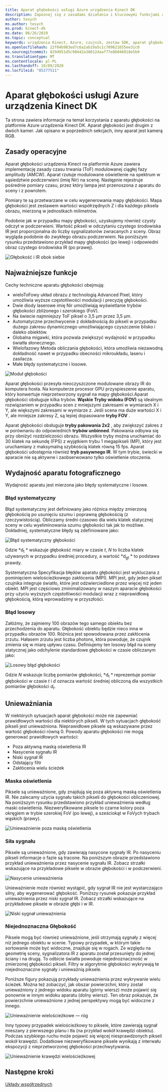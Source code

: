 ```yaml
---
title: Aparat głębokości usługi Azure urządzenia Kinect DK
description: Zapoznaj się z zasadami działania i kluczowymi funkcjami aparatu głębokości w systemie Azure urządzenia Kinect DK.
author: tesych
ms.author: tesych
ms.prod: kinect-dk
ms.date: 06/26/2019
ms.topic: conceptual
keywords: urządzenia Kinect, Azure, czujnik, zestaw SDK, aparat głębokości, TOF, zasady, wydajność, unieważnienie
ms.openlocfilehash: 22f04b983ed7c6a2ab19a5c1c709621655ee31c0
ms.sourcegitcommit: 829d951d5c90442a38012daaf77e86046018e5b9
ms.translationtype: MT
ms.contentlocale: pl-PL
ms.lasthandoff: 10/09/2020
ms.locfileid: "85277511"
---
```

# <a name="azure-kinect-dk-depth-camera"></a>Aparat głębokości usługi Azure urządzenia Kinect DK

Ta strona zawiera informacje na temat korzystania z aparatu głębokości na platformie Azure urządzenia Kinect DK. Aparat głębokości jest drugim z dwóch kamer. Jak opisano w poprzednich sekcjach, inny aparat jest kamerą RGB.  

## <a name="operating-principles"></a>Zasady operacyjne

Aparat głębokości urządzenia Kinect na platformie Azure zawiera implementację zasady czasu trwania (ToF) modulowanej ciągłej fazy amplitudy (AMCW). Aparat rzutuje modulowane oświetlenie na spektrum w sąsiedztwie podczerwieni (imię Nir) na scenę. Następnie rejestruje pośrednie pomiary czasu, przez który lampa jest przenoszona z aparatu do sceny i z powrotem.

Pomiary te są przetwarzane w celu wygenerowania mapy głębokości. Mapa głębokości jest zestawem wartości współrzędnych Z i dla każdego piksela obrazu, mierzoną w jednostkach milimetrów.

Podobnie jak w przypadku mapy głębokości, uzyskujemy również czysty odczyt w podczerwieni. Wartość pikseli w odczytaniu czystego środowiska IR jest proporcjonalna do liczby sygnalizatorów zwracanych z sceny. Obraz wygląda podobnie do zwykłego obrazu podczerwieni. Na poniższym rysunku przedstawiono przykład mapy głębokości (po lewej) i odpowiedni obraz czystego środowiska IR (po prawej).

![Głębokość i IR obok siebie](./media/concepts/depth-camera-depth-ir.png)

## <a name="key-features"></a>Najważniejsze funkcje

Cechy techniczne aparatu głębokości obejmują:

- wieloToFowy układ obrazu z technologią Advanced Pixel, który umożliwia wyższe częstotliwości modulacji i precyzję głębokości.
- Dwie diody laserowe imię Nir umożliwiają wyświetlanie trybów głębokości zbliżonego i szerokiego (FoV).
- Na świecie najmniejszy ToF piksel o 3,5 μm przez 3,5 μm.
- Automatyczne przechwycenie z dokładnością do pikseli w przypadku dużego zakresu dynamicznego umożliwiającego czyszczenie blisko i daleko obiektów.
- Globalna migawki, która pozwala zwiększyć wydajność w przypadku światła słonecznego.
- Wielofazowy Metoda obliczania głębokości, która umożliwia niezawodną dokładność nawet w przypadku obecności mikroukładu, laseru i zasilacza.
- Małe błędy systematyczne i losowe.

![Moduł głębokości](./media/concepts/depth-camera-depth-module.jpg)

Aparat głębokości przesyła nieoczyszczone modulowane obrazy IR do komputera hosta. Na komputerze procesor GPU przyspieszenie aparatu, który konwertuje nieprzetworzony sygnał na mapy głębokości.Aparat głębokości obsługuje kilka trybów. **Wąskie Tryby widoku (FOV)** są idealnym rozwiązaniem w przypadku scen z mniejszymi zakresami w wymiarach X i Y, ale większymi zakresami w wymiarze z. Jeśli scena ma duże wartości X i Y, ale mniejsze zakresy Z, są lepiej dopasowane **tryby FOV** .

Aparat głębokości obsługuje **tryby pakowania 2x2** , aby zwiększyć zakres z w porównaniu do odpowiednich **trybów unbinned**. Pakowania odbywa się przy obniżyć rozdzielczości obrazu. Wszystkie tryby można uruchamiać do 30 klatek na sekundę (FPS) z wyjątkiem trybu 1 megapikseli (MP), który jest uruchamiany z maksymalną szybkością klatek równą 15 fps. Aparat głębokości udostępnia również **tryb pasywnego IR**. W tym trybie, świecki w aparacie nie są aktywne i zaobserwowano tylko oświetlenie otoczenia.

## <a name="camera-performance"></a>Wydajność aparatu fotograficznego

Wydajność aparatu jest mierzona jako błędy systematyczne i losowe.

### <a name="systematic-error"></a>Błąd systematyczny

Błąd systematyczny jest definiowany jako różnica między zmierzoną głębokością po usunięciu szumu i poprawną głębokością (z rzeczywistością). Obliczamy średni czasowo dla wielu klatek statycznej sceny w celu wyeliminowania szumu głębokości tak jak to możliwe. Dokładniej, systematyczne błędy są zdefiniowane jako:

![Błąd systematyczny głębokości](./media/concepts/depth-camera-systematic-error.png)

Gdzie *d<sub>t</sub> * wskazuje głębokość miary w czasie *t*, *N* to liczba klatek używanych w przypadku średniej procedury, a wartość *d<sub>gt</sub> * to podstawa prawdy.

Systematyczna Specyfikacja błędów aparatu głębokości jest wykluczana z pominięciem wielościeżkowego zakłócenia (MPI). MPI jest, gdy jeden piksel czujnika integruje światło, które jest odzwierciedlone przez więcej niż jeden obiekt. MPI jest częściowo zminimalizowany w naszym aparacie głębokości przy użyciu wyższych częstotliwości modulacji wraz z nieprawidłową głębokością, którą wprowadzimy w przyszłości.

### <a name="random-error"></a>Błąd losowy

Załóżmy, że zajmiemy 100 obrazów tego samego obiektu bez przechodzenia do aparatu. Głębokość obiektu będzie nieco inna w przypadku obrazów 100. Różnica jest spowodowana przez zakłócenia zrzutu. Hałasem zrzutu jest liczba photons, która powoduje, że czujnik zmienia się w miarę upływu czasu. Definiujemy ten losowy błąd na sceny statycznej jako odchylenie standardowe głębokości w czasie obliczanym jako:

![Losowy błąd głębokości](./media/concepts/depth-camera-random-error.png)

Gdzie *N* wskazuje liczbę pomiarów głębokości, *d<sub>t</sub> * reprezentuje pomiar głębokości w czasie *t* i *d* oznacza wartość średniej obliczoną dla wszystkich pomiarów głębokości *d<sub>t</sub>*.

## <a name="invalidation"></a>Unieważniania

W niektórych sytuacjach aparat głębokości może nie zapewniać prawidłowych wartości dla niektórych pikseli. W tych sytuacjach głębokość pikseli jest unieważniona. Nieprawidłowe piksele są wskazywane przez wartość głębokości równą 0. Powody aparatu głębokości nie mogą generować prawidłowych wartości:

- Poza aktywną maską oświetlenia IR
- Nasycenie sygnału IR
- Niski sygnał IR
- Odstający filtr
- Zakłócenia wielu ścieżek

### <a name="illumination-mask"></a>Maska oświetlenia

Piksele są unieważnione, gdy znajdują się poza aktywną maską oświetlenia IR. Nie zalecamy użycia sygnału takich pikseli do głębokości obliczeniowej. Na poniższym rysunku przedstawiono przykład unieważnienia według maski oświetlenia. Niezweryfikowane piksele to czarne kolory poza okręgiem w trybie szerokiej FoV (po lewej), a sześciokąt w FoVych trybach wąskich (prawy).

![Unieważnienie poza maską oświetlenia](./media/concepts/depth-camera-invalidation-illumination-mask.png)

### <a name="signal-strength"></a>Siła sygnału

Piksele są unieważnione, gdy zawierają nasycone sygnały IR. Po nasyceniu pikseli informacje o fazie są tracone. Na poniższym obrazie przedstawiono przykład unieważnienia przez nasycenie sygnału IR. Zobacz strzałki wskazujące na przykładowe piksele w obrazie głębokości i w podczerwieni.

![Nasycenie unieważnienia](./media/concepts/depth-camera-invalidation-saturation.png)

Unieważnienie może również wystąpić, gdy sygnał IR nie jest wystarczająco silny, aby wygenerować głębokość. Poniższy rysunek pokazuje przykład unieważnienia przez niski sygnał IR. Zobacz strzałki wskazujące na przykładowe piksele w obrazie głębi i w IR.

![Niski sygnał unieważnienia](./media/concepts/depth-camera-invalidation-low-signal.png)

### <a name="ambiguous-depth"></a>Niejednoznaczna Głębokość

Piksele mogą być również unieważnione, jeśli otrzymają sygnały z więcej niż jednego obiektu w scenie. Typowy przypadek, w którym takie sortowanie może być widoczne, znajduje się w rogach.  Ze względu na geometrię sceny, sygnalizatora IR z aparatu został przesunięty do jednej ściany i na drugą. To odbicie światła powoduje niejednoznaczność w zmierzonej głębokości pikseli. Filtry w algorytmie głębokości wykrywają te niejednoznaczne sygnały i unieważnią piksele.

Poniższe figury pokazują przykłady unieważnienia przez wykrywanie wielu ścieżek. Można też zobaczyć, jak obszar powierzchni, który został unieważniony z jednego widoku aparatu (górny wiersz) może pojawić się ponownie w innym widoku aparatu (dolny wiersz). Ten obraz pokazuje, że powierzchnie unieważnione z jednej perspektywy mogą być widoczne z innego.

![Unieważnienie wielościeżkowe — róg](./media/concepts/depth-camera-invalidation-multipath.png)

Inny typowy przypadek wielościeżkowy to piksele, które zawierają sygnał mieszany z pierwszego planu i tła (na przykład wokół krawędzi obiektu). Podczas szybkiego ruchu może pojawić się więcej niesprawdzonych pikseli wokół krawędzi. Dodatkowe niezweryfikowane piksele wynikają z interwału ekspozycji z nieprzetworzonej głębokości przechwytywania.

![Unieważnienie krawędzi wielościeżkowej](./media/concepts/depth-camera-invalidation-edge.png)

## <a name="next-steps"></a>Następne kroki

[Układy współrzędnych](coordinate-systems.md)
